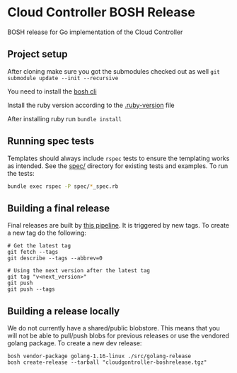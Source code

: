 # Cloud Controller BOSH Release
BOSH release for Go implementation of the Cloud Controller


## Project setup
After cloning make sure you got the submodules checked out as well `git submodule update --init --recursive`

You need to install the [bosh cli](https://bosh.io/docs/cli-v2-install/)

Install the ruby version according to the [.ruby-version](.ruby-version) file

After installing ruby run `bundle install`

## Running spec tests
Templates should always include `rspec` tests to ensure the templating works as intended.
See the [spec/](spec) directory for existing tests and examples.
To run the tests:
```bash
bundle exec rspec -P spec/*_spec.rb
```

## Building a final release
Final releases are built by [this pipeline](https://dev.azure.com/sap/CP-ControlPlane/_build?definitionId=552). It is triggered by new tags.
To create a new tag do the following:
```
# Get the latest tag
git fetch --tags
git describe --tags --abbrev=0

# Using the next version after the latest tag
git tag "v<next_version>"
git push
git push --tags
```
## Building a release locally
We do not currently have a shared/public blobstore.
This means that you will not be able to pull/push blobs for previous releases or use the vendored golang package.
To create a new dev release:
```
bosh vendor-package golang-1.16-linux ./src/golang-release
bosh create-release --tarball "cloudgontroller-boshrelease.tgz"
```